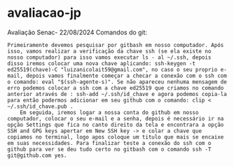 # avaliacao-jp
Avaliação Senac- 22/08/2024
Comandos do git:

    Primeiramente devemos pesquisar por gitbash em nosso computador. Após isso, vamos realizar a verificação da chave ssh (se ela existe no nosso computador) para isso vamos executar ls - al ~/.ssh, depois disso iremos colocar uma nova chave aplicando: ssh-keygen -t ed25519(chave)-C "luizanicolait59@gmail.com", no caso o seu proprio e-mail, depois vamos finalmente começar a checar a conexão com o ssh com o comando: eval "$(ssh-agente-s)". Se não apareceu nenhuma mensagem de erro podemos colocar a ssh com a chave ed25519 que criamos no comando anterior através de : ssh-add ~/.ssh/id_chave e agora podemos copia-la para então podermos adicionar em seu github com o comando: clip < ~/.ssh/id_chave.pub .
        Em seguida, iremos logar a nossa conta do github em nosso computador, colocar o seu e-mail e a senha, depois é necessário ir na opção Settings que fica no canto direito da tela e encontrara a opção SSH and GPG keys apertar em New SSH key -> e colar a chave que copiamos no terminal, logo apos coloque um titulo que mais se encaixe em suas necessidades. Para finalizar teste a conexão do ssh com o github para ver se deu tudo certo no gitbash com o comando ssh -T git@github.com yes.


        
